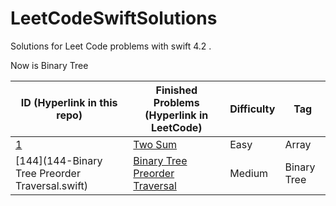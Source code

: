 # LeetCodeSwiftSolutions

Solutions for Leet Code problems with swift 4.2 .

Now is Binary Tree

| ID (Hyperlink in this repo)                     | Finished Problems (Hyperlink in LeetCode)                    | Difficulty | Tag         |
| ----------------------------------------------- | ------------------------------------------------------------ | ---------- | ----------- |
| [1](1-two-sum.playground/Contents.swift)        | [Two Sum](https://leetcode.com/problems/two-sum/)            | Easy       | Array       |
| [144](144-Binary Tree Preorder Traversal.swift) | [Binary Tree Preorder Traversal](https://leetcode.com/problems/binary-tree-preorder-traversal/) | Medium     | Binary Tree |

